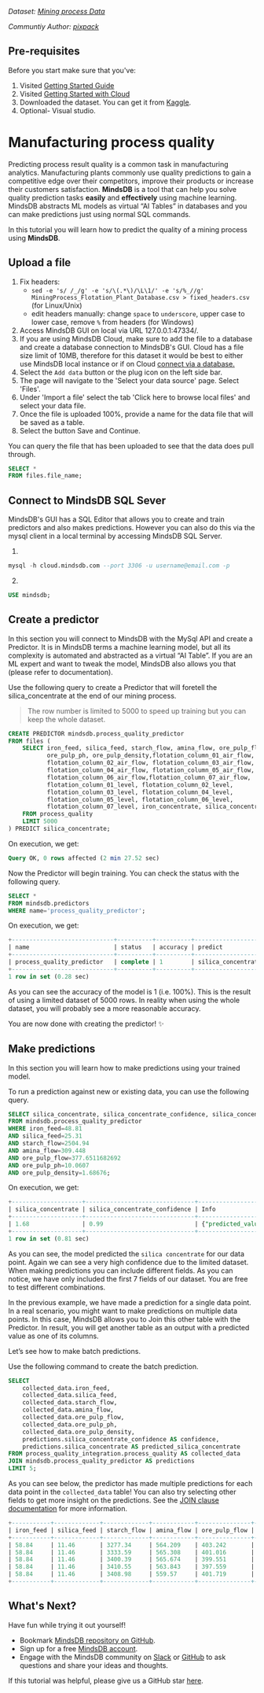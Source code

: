*Dataset: [Mining process Data](https://www.kaggle.com/edumagalhaes/quality-prediction-in-a-mining-process)*

*Communtiy Author: [pixpack](https://github.com/pixpack)*

## Pre-requisites

Before you start make sure that you've:

1. Visited [Getting Started Guide](/info)
2. Visited [Getting Started with Cloud](/deployment/cloud)
3. Downloaded the dataset. You can get it from [Kaggle](https://www.kaggle.com/edumagalhaes/quality-prediction-in-a-mining-process).
4. Optional- Visual studio.

# Manufacturing process quality

Predicting process result quality is a common task in manufacturing analytics. Manufacturing plants commonly use quality predictions to gain a competitive edge over their competitors, improve their products or increase their customers satisfaction. **MindsDB** is a tool that can help you solve quality prediction tasks **easily** and **effectively** using machine learning. 
MindsDB abstracts ML models as virtual “AI Tables” in databases and you can make predictions just using normal SQL commands.

In this tutorial you will learn how to predict the quality of a mining process using **MindsDB**.

## Upload a file

1. Fix headers: 
   - `sed -e 's/ /_/g' -e 's/\(.*\)/\L\1/' -e 's/%_//g' MiningProcess_Flotation_Plant_Database.csv > fixed_headers.csv` (for Linux/Unix)
   - edit headers manually: change `space` to `underscore`, upper case to lower case, remove `%` from headers (for Windows)
2. Access MindsDB GUI on local via URL 127.0.0.1:47334/. 
3. If you are using MindsDB Cloud, make sure to add the file to a database and create a database connection to MindsDB's GUI. Cloud has a file size limit of 10MB, therefore for this dataset it would be best to either use MindsDB local instance or if on Cloud [connect via a database.](https://docs.mindsdb.com/sql/create/databases/)
4. Select the `Add data` button or the plug icon on the left side bar.
5. The page will navigate to the 'Select your data source' page. Select 'Files'.
6. Under 'Import a file' select the tab 'Click here to browse local files' and select your data file.
7. Once the file is uploaded 100%, provide a name for the data file that will be saved as a table.
8. Select the button Save and Continue.

You can query the file that has been uploaded to see that the data does pull through.

```sql
SELECT *
FROM files.file_name;
```

## Connect to MindsDB SQL Sever

MindsDB's GUI has a SQL Editor that allows you to create and train predictors and also makes predictions. However you can also do this via the mysql client in a local terminal by accessing MindsDB SQL Server.

1. 
```sql
mysql -h cloud.mindsdb.com --port 3306 -u username@email.com -p
```
2. 
```sql
USE mindsdb;
```

## Create a predictor

In this section you will connect to MindsDB with the MySql API and create a Predictor. It is in MindsDB terms a machine learning model, but all its complexity is automated and abstracted as a virtual “AI Table”. If you are an ML expert and want to tweak the model, MindsDB also allows you that (please refer to documentation).

Use the following query to create a Predictor that will foretell the silica_concentrate at the end of our mining process.
> The row number is limited to 5000 to speed up training but you can keep the whole dataset.

```sql
CREATE PREDICTOR mindsdb.process_quality_predictor
FROM files (
    SELECT iron_feed, silica_feed, starch_flow, amina_flow, ore_pulp_flow,
           ore_pulp_ph, ore_pulp_density,flotation_column_01_air_flow,
           flotation_column_02_air_flow, flotation_column_03_air_flow,
           flotation_column_04_air_flow, flotation_column_05_air_flow,
           flotation_column_06_air_flow,flotation_column_07_air_flow,
           flotation_column_01_level, flotation_column_02_level,
           flotation_column_03_level, flotation_column_04_level,
           flotation_column_05_level, flotation_column_06_level, 
           flotation_column_07_level, iron_concentrate, silica_concentrate
    FROM process_quality
    LIMIT 5000
) PREDICT silica_concentrate;
```

On execution, we get:

```sql
Query OK, 0 rows affected (2 min 27.52 sec)
```

Now the Predictor will begin training. You can check the status with the following query.

```sql
SELECT *
FROM mindsdb.predictors
WHERE name='process_quality_predictor';
```

On execution, we get:

```sql
+-----------------------------+----------+----------+--------------------+-------------------+------------------+
| name                        | status   | accuracy | predict            | select_data_query | training_options |
+-----------------------------+----------+----------+--------------------+-------------------+------------------+
| process_quality_predictor   | complete | 1        | silica_concentrate |                   |                  |
+-----------------------------+----------+----------+--------------------+-------------------+------------------+
1 row in set (0.28 sec)
```

As you can see the accuracy of the model is 1 (i.e. 100%). This is the result of using a limited dataset of 5000 rows. In reality when using the whole dataset, you will probably see a more reasonable accuracy.

You are now done with creating the predictor! ✨

## Make predictions

In this section you will learn how to make predictions using your trained model.

To run a prediction against new or existing data, you can use the following query.

```sql
SELECT silica_concentrate, silica_concentrate_confidence, silica_concentrate_explain
FROM mindsdb.process_quality_predictor
WHERE iron_feed=48.81
AND silica_feed=25.31
AND starch_flow=2504.94
AND amina_flow=309.448
AND ore_pulp_flow=377.6511682692
AND ore_pulp_ph=10.0607
AND ore_pulp_density=1.68676;
```

On execution, we get:

```sql
+--------------------+-------------------------------+-------------------------------------------------------------------------------------------------------------------------------------------------+
| silica_concentrate | silica_concentrate_confidence | Info                                                                                                                                            |
+--------------------+-------------------------------+-------------------------------------------------------------------------------------------------------------------------------------------------+
| 1.68               | 0.99                          | {"predicted_value": "1.68", "confidence": 0.99, "confidence_lower_bound": null, "confidence_upper_bound": null, "anomaly": null, "truth": null} |
+--------------------+-------------------------------+-------------------------------------------------------------------------------------------------------------------------------------------------+
1 row in set (0.81 sec)
```

As you can see, the model predicted the `silica concentrate` for our data point. Again we can see a very high confidence due to the limited dataset. When making predictions you can include different fields. As you can notice, we have only included the first 7 fields of our dataset. You are free to test different combinations.

In the previous example, we have made a prediction for a single data point. In a real scenario, you might want to make predictions on multiple data points. In this case, MindsDB allows you to Join this other table with the Predictor. In result, you will get another table as an output with a predicted value as one of its columns.

Let’s see how to make batch predictions.

Use the following command to create the batch prediction.

```sql
SELECT 
    collected_data.iron_feed,
    collected_data.silica_feed,
    collected_data.starch_flow,
    collected_data.amina_flow,
    collected_data.ore_pulp_flow,
    collected_data.ore_pulp_ph,
    collected_data.ore_pulp_density,
    predictions.silica_concentrate_confidence AS confidence,
    predictions.silica_concentrate AS predicted_silica_concentrate
FROM process_quality_integration.process_quality AS collected_data
JOIN mindsdb.process_quality_predictor AS predictions
LIMIT 5;
```

As you can see below, the predictor has made multiple predictions for each data point in the `collected_data` table! You can also try selecting other fields to get more insight on the predictions. See the [JOIN clause documentation](https://docs.mindsdb.com/sql/api/join/) for more information.

```sql
+-----------+-------------+-------------+------------+---------------+-------------+------------------+------------+------------------------------+
| iron_feed | silica_feed | starch_flow | amina_flow | ore_pulp_flow | ore_pulp_ph | ore_pulp_density | confidence | predicted_silica_concentrate |
+-----------+-------------+-------------+------------+---------------+-------------+------------------+------------+------------------------------+
| 58.84     | 11.46       | 3277.34     | 564.209    | 403.242       | 9.88472     | 1.76297          | 0.99       | 2.129567174379606            |
| 58.84     | 11.46       | 3333.59     | 565.308    | 401.016       | 9.88543     | 1.76331          | 0.99       | 2.129548423407259            |
| 58.84     | 11.46       | 3400.39     | 565.674    | 399.551       | 9.88613     | 1.76366          | 0.99       | 2.130100408285386            |
| 58.84     | 11.46       | 3410.55     | 563.843    | 397.559       | 9.88684     | 1.764            | 0.99       | 2.1298757513510136           |
| 58.84     | 11.46       | 3408.98     | 559.57     | 401.719       | 9.88755     | 1.76434          | 0.99       | 2.130438907683961            |
+-----------+-------------+-------------+------------+---------------+-------------+------------------+------------+------------------------------+
```

## What's Next?

Have fun while trying it out yourself!

* Bookmark [MindsDB repository on GitHub](https://github.com/mindsdb/mindsdb).
* Sign up for a free [MindsDB account](https://cloud.mindsdb.com/register).
* Engage with the MindsDB community on [Slack](https://mindsdb.com/joincommunity) or [GitHub](https://github.com/mindsdb/mindsdb/discussions) to ask questions and share your ideas and thoughts.

If this tutorial was helpful, please give us a GitHub star [here](https://github.com/mindsdb/mindsdb).
